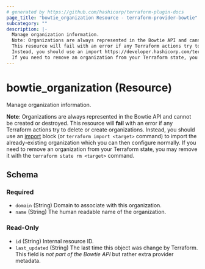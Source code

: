 ```yaml
---
# generated by https://github.com/hashicorp/terraform-plugin-docs
page_title: "bowtie_organization Resource - terraform-provider-bowtie"
subcategory: ""
description: |-
  Manage organization information.
  Note: Organizations are always represented in the Bowtie API and cannot be created or destroyed.
  This resource will fail with an error if any Terraform actions try to delete or create organizations.
  Instead, you should use an import https://developer.hashicorp.com/terraform/language/import block (or terraform import <target> command) to import the already-existing organization which you can then configure normally.
  If you need to remove an organization from your Terraform state, you may remove it with the terraform state rm <target> command.
---
```


# bowtie_organization (Resource)

Manage organization information.

**Note**: Organizations are always represented in the Bowtie API and cannot be created or destroyed.
This resource will **fail** with an error if any Terraform actions try to delete or create organizations.
Instead, you should use an [import](https://developer.hashicorp.com/terraform/language/import) block (or `terraform import <target>` command) to import the already-existing organization which you can then configure normally.
If you need to remove an organization from your Terraform state, you may remove it with the `terraform state rm <target>` command.



<!-- schema generated by tfplugindocs -->
## Schema

### Required

- `domain` (String) Domain to associate with this organization.
- `name` (String) The human readable name of the organization.

### Read-Only

- `id` (String) Internal resource ID.
- `last_updated` (String) The last time this object was change by Terraform. This field is _not part of the Bowtie API_ but rather extra provider metadata.
